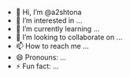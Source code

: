 - 👋 Hi, I’m @a2shtona
- 👀 I’m interested in ...
- 🌱 I’m currently learning ...
- 💞️ I’m looking to collaborate on ...
- 📫 How to reach me ...
- 😄 Pronouns: ...
- ⚡ Fun fact: ...

<!---
a2shtona/a2shtona is a ✨ special ✨ repository because its `README.md` (this file) appears on your GitHub profile.
You can click the Preview link to take a look at your changes.
--->
